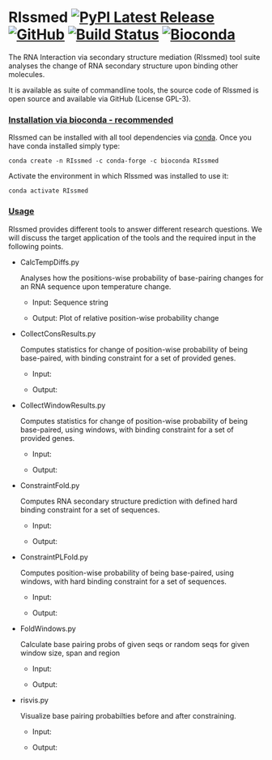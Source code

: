 # RIssmed  [![PyPI Latest Release](https://img.shields.io/pypi/v/RIssmed.svg)](https://pypi.org/project/RIssmed/) [![GitHub](https://img.shields.io/github/tag/jfallmann/RIssmed.svg)](https://github.com/jfallmann/RIssmed) [![Build Status](https://github.com/jfallmann/RIssmed/.github/workflows/python-app.yml/badge.svg?branch=main)](https://github.com/jfallmann/RIssmed/actions) [![Bioconda](https://anaconda.org/bioconda/RIssmed/badges/version.svg)](https://anaconda.org/bioconda/RIssmed)

The RNA Interaction via secondary structure mediation (RIssmed) tool suite
analyses the change of RNA secondary structure upon binding other molecules.

It is available as suite of commandline tools, the source code of RIssmed is open source and available via GitHub (License GPL-3).

### <u>Installation via bioconda - recommended</u>

RIssmed can be installed with all tool dependencies via [conda](https://conda.io/docs/install/quick.html). Once you have conda installed simply type:

    conda create -n RIssmed -c conda-forge -c bioconda RIssmed

Activate the environment in which RIssmed was installed to use it:

    conda activate RIssmed


### <u>Usage</u>
    
RIssmed provides different tools to answer different research questions. We will discuss the target application of the tools
and the required input in the following points. 

* CalcTempDiffs.py

    Analyses how the positions-wise probability of base-pairing changes for an RNA sequence upon temperature change. 
    
    * Input: Sequence string
    
    * Output: Plot of relative position-wise probability change
    

* CollectConsResults.py
 
    Computes statistics for change of position-wise probability of being base-paired, with binding constraint for a set of provided genes.
    
    * Input:
    
    * Output:


* CollectWindowResults.py 

    Computes statistics for change of position-wise probability of being base-paired, using windows, with binding constraint for a set of provided genes.
    
    * Input:
    
    * Output:



* ConstraintFold.py
    
    Computes RNA secondary structure prediction with defined hard binding constraint for a set of sequences.
    
    * Input:
    
    * Output:


* ConstraintPLFold.py

    Computes position-wise probability of being base-paired, using windows, with hard binding constraint for a set of sequences.

    * Input:
    
    * Output:


* FoldWindows.py 

    Calculate base pairing probs of given seqs or random seqs for given window size, span and region
    
    * Input:
    
    * Output:


* risvis.py

    Visualize base pairing probabilties before and after constraining.
    
    * Input:
    
    * Output:


    
